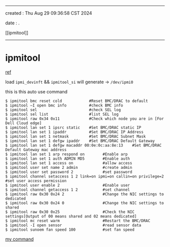 -------------------------------------------------------------------------------
created	:	Thu Aug 29 09:36:58 CST 2024

date	:	.

[[ipmitool]]

-------------------------------------------------------------------------------
#  ipmitool  #
[ref](https://segmentfault.com/a/1190000021396481)

load `ipmi_devinft`  &&  `ipmitool_si`
will generate -> `/dev/ipmi0`

this is this auto use command
```
$ ipmitool bmc reset cold            #Reset BMC/DRAC to default
$ ipmitool –I open bmc info          #check BMC info
$ ipmitool sel                       #check SEL log
$ ipmitool sel list                  #list SEL log
$ ipmitool raw 0x34 0x11             #Check which node you are in [For Dell Cloud edge]
$ ipmitool lan set 1 ipsrc static    #Set BMC/DRAC static IP
$ ipmitool lan set 1 ipaddr          #Set BMC/DRAC IP Address
$ ipmitool lan set 1 netmask         #Set BMC/DRAC Subnet Mask
$ ipmitool lan set 1 defgw ipaddr    #Set BMC/DRAC Default Gateway
$ ipmitool lan set 1 defgw macaddr 00:0e:0c:aa:8e:13    #Set BMC/DRAC Default Gateway mac address
$ ipmitool lan set 1 arp respond on        #Enable arp
$ ipmitool lan set 1 auth ADMIN MD5        #Enable auth
$ ipmitool lan set 1 access on             #allow access
$ ipmitool user set name 2 admin           #create admin
$ ipmitool user set password 2             #set password
$ ipmitool channel setaccess 1 2 link=on ipmi=on callin=on privilege=2        #set user access permission
$ ipmitool user enable 2                   #Enable user
$ ipmitool channel getaccess 1 2           #set channel
$ ipmitool raw 0x30 0x24 2                 #Change the NIC settings to dedicated
$ ipmitool raw 0x30 0x24 0                 #Change the NIC settings to shared
$ ipmitool raw 0x30 0x25                   #Check the NIC settings[Output of 00 means shared and 02 means dedicated]
$ ipmitool mc reset warm                   #Restart the BMC/DRAC
$ ipmitool -I open sensor                  #read sensor data
$ ipmitool sunoem fan speed 100            #set fan speed
```

[my command](./bmc_command)

